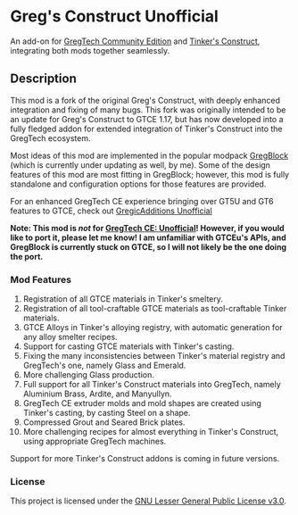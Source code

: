 # Greg's Construct Unofficial
An add-on for [GregTech Community Edition](https://github.com/GregTechCE/GregTech) and [Tinker's Construct](https://github.com/SlimeKnights/TinkersConstruct), integrating both mods together seamlessly.

## Description
This mod is a fork of the original Greg's Construct, with deeply enhanced integration and fixing of many bugs. 
This fork was originally intended to be an update for Greg's Construct to GTCE 1.17, but has now developed into a fully
fledged addon for extended integration of Tinker's Construct into the GregTech ecosystem.

Most ideas of this mod are implemented in the popular modpack [GregBlock](https://github.com/1ahmadbassam/Gregblock-revamped117)
(which is currently under updating as well, by me).
Some of the design features of this mod are most fitting in GregBlock; however, this mod is fully
standalone and configuration options for those features are provided.

For an enhanced GregTech CE experience bringing over GT5U and GT6 features to GTCE, check out [GregicAdditions Unofficial](https://legacy.curseforge.com/minecraft/mc-mods/gregicadditions-unofficial/)

**Note: This mod is _not_ for [GregTech CE: Unofficial](https://github.com/GregTechCEu/GregTech)! However, if you would like to port it, please let me know! I am unfamiliar with GTCEu's
APIs, and GregBlock is currently stuck on GTCE, so I will not likely be the one doing the port.**

### Mod Features
1. Registration of all GTCE materials in Tinker's smeltery.
2. Registration of all tool-craftable GTCE materials as tool-craftable Tinker materials.
3. GTCE Alloys in Tinker's alloying registry, with automatic generation for any alloy smelter recipes.
4. Support for casting GTCE materials with Tinker's casting.
5. Fixing the many inconsistencies between Tinker's material registry and GregTech's one, namely Glass and Emerald.
6. More challenging Glass production.
7. Full support for all Tinker's Construct materials into GregTech, namely Aluminium Brass, Ardite, and Manyullyn.
8. GregTech CE extruder molds and mold shapes are created using Tinker's casting, by casting Steel on a shape.
9. Compressed Grout and Seared Brick plates.
10. More challenging recipes for almost everything in Tinker's Construct, using appropriate GregTech machines.

Support for more Tinker's Construct addons is coming in future versions.

### License
This project is licensed under the [GNU Lesser General Public License v3.0](https://www.gnu.org/licenses/lgpl-3.0.en.html).